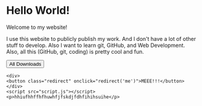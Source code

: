 <html>

<head>
    <link rel="shortcut icon" type="image/x-icon" href="favicon.ico">
    <link rel="stylesheet" href="styles.css">
</head>

<body>
    <h1 class="x">Hello World!</h1>
    <p class="x">Welcome to my website!</p>
    <p class="x">I use this website to publicly publish my work. And I don't have a lot of other stuff to develop. Also I want to learn git, GitHub, and Web Development. Also, all this (GitHub, git, coding) is pretty cool and fun.</p>
    <div>
    <button class="redirect" onclick="redirect('downloads')">All 
    Downloads</button>
    </div>

    <div>
    <button class="redirect" onclick="redirect('me')">MEEE!!!</button>
    </div>
    <script src="script.js"></script>
    <p>hhiufhhffhfhuwhfjfskdjfdhfihihsuihe</p>
</body>

</html>
